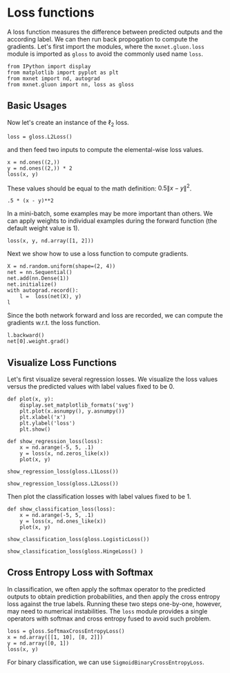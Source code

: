 # Loss functions

A loss function measures the difference between predicted
outputs and the
according label. We can then run back propogation to compute the
gradients. Let's first import the modules, where the `mxnet.gluon.loss` module
is imported as `gloss` to avoid the commonly used name `loss`.

```{.python .input}
from IPython import display
from matplotlib import pyplot as plt
from mxnet import nd, autograd
from mxnet.gluon import nn, loss as gloss  
```

## Basic Usages

Now let's create an instance of the $\ell_2$ loss.

```{.python .input}
loss = gloss.L2Loss()
```

and then feed two inputs to compute the elemental-wise loss values.

```{.python .input}
x = nd.ones((2,))
y = nd.ones((2,)) * 2
loss(x, y)
```

These values should be equal to the math definition: $0.5\|x-y\|^2$.

```{.python .input}
.5 * (x - y)**2
```

In a mini-batch, some examples may be more important than others. We can apply
weights to individual examples during the forward function (the default weight
value is 1).

```{.python .input}
loss(x, y, nd.array([1, 2]))
```

Next we show how to use a loss function to compute gradients.

```{.python .input}
X = nd.random.uniform(shape=(2, 4)) 
net = nn.Sequential() 
net.add(nn.Dense(1))
net.initialize()
with autograd.record():
    l =  loss(net(X), y)
l
```

Since the both network forward and loss are recorded, we can compute the
gradients w.r.t. the loss function.

```{.python .input}
l.backward()
net[0].weight.grad()
```

## Visualize Loss Functions

Let's first visualize several regression losses. We
visualize the loss values versus the predicted values with label values fixed to
be 0.

```{.python .input}
def plot(x, y):
    display.set_matplotlib_formats('svg')
    plt.plot(x.asnumpy(), y.asnumpy())
    plt.xlabel('x')
    plt.ylabel('loss')
    plt.show()
    
def show_regression_loss(loss):
    x = nd.arange(-5, 5, .1)
    y = loss(x, nd.zeros_like(x))
    plot(x, y)    
```

```{.python .input}
show_regression_loss(gloss.L1Loss())
```

```{.python .input}
show_regression_loss(gloss.L2Loss())
```

Then plot the classification losses with label values fixed to be 1.

```{.python .input}
def show_classification_loss(loss):
    x = nd.arange(-5, 5, .1)
    y = loss(x, nd.ones_like(x))
    plot(x, y) 
    
show_classification_loss(gloss.LogisticLoss())
```

```{.python .input}
show_classification_loss(gloss.HingeLoss() )
```

## Cross Entropy Loss with Softmax

In classification, we often apply the
softmax operator to the predicted outputs to obtain prediction probabilities,
and then apply the cross entropy loss against the true labels. Running these two
steps one-by-one, however, may need to numerical instabilities. The `loss`
module provides a single operators with softmax and cross entropy fused to avoid
such problem.

```{.python .input}
loss = gloss.SoftmaxCrossEntropyLoss()
x = nd.array([[1, 10], [8, 2]])
y = nd.array([0, 1])
loss(x, y)
```

For binary classification, we can use `SigmoidBinaryCrossEntropyLoss`.
